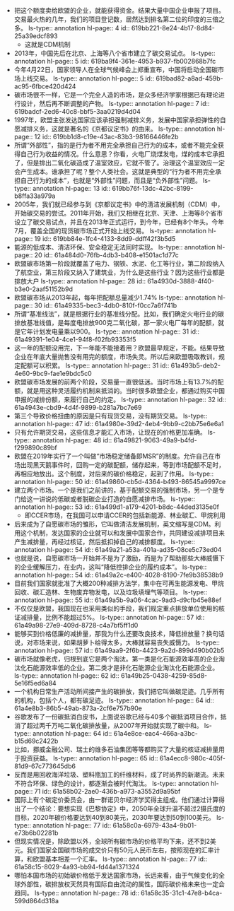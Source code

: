 - 把这个额度卖给欧盟的企业，就能获得资金。结果大量中国企业申报了项目。交易最火热的几年，我们的项目登记数，居然达到排名第二位的印度的三倍之多。
  ls-type:: annotation
  hl-page:: 4
  id:: 619bb221-8e24-4b17-8d84-25a39edcf893
	- 这就是CDM机制
- 2013年，中国先后在北京、上海等八个省市建立了碳交易试点。
  ls-type:: annotation
  hl-page:: 5
  id:: 619ba9f4-361e-4953-b937-fb002868b7fc
- 今年4月22日，国家领导人在全球气候峰会上郑重宣布，中国将启动全国碳市场上线交易。
  ls-type:: annotation
  hl-page:: 5
  id:: 619bad82-a8ad-459b-ac95-6fbce420d424
- 碳市场很不一样，它是一个完全人造的市场，是众多经济学家根据已有理论进行设计，然后再不断调整的产物。
  ls-type:: annotation
  hl-page:: 7
  id:: 619badcf-2ed6-40c8-bbf5-3aa0219d4d04
- 1997年，欧盟主张发达国家应该承担强制减排义务，发展中国家承担弹性的自愿减排义务，这就是著名的《京都议定书》的由来。
  ls-type:: annotation
  hl-page:: 12
  id:: 619bb1d8-c19e-43ac-83b3-98166446fe2b
- 所谓“外部性”，指的是行为者不用完全承担自己行为的成本，或者不能完全获得自己行为收益的情况。什么意思？你看，火电厂烧煤发电，煤的成本它承担了，但是排出二氧化碳造成了温室效应，它就不管了。治理这个温室效应一定会产生成本。谁承担了呢？整个人类社会。这就是典型的“行为者不用完全承担自己行为的成本”，也就是“外部性”问题，而且是“负外部性”问题。
  ls-type:: annotation
  hl-page:: 13
  id:: 619bb76f-13dc-42bc-8199-b8ffa33a979a
- 2005年，我们就已经参与到《京都议定书》中的清洁发展机制（CDM）中，开始碳交易的尝试。2011年开始，我们又相继在北京、天津、上海等8个省市设立了碳交易试点，并且在2013年正式运行，到今年，已经有8个年头。今年7月，覆盖全国的现货碳市场正式开始上线交易。
  ls-type:: annotation
  hl-page:: 19
  id:: 619bb84e-1fc4-4133-8dd9-ddff42f3b5d5
- 能源的低成本、清洁环保、安全稳定无法同时实现。
  ls-type:: annotation
  hl-page:: 20
  id:: 61a484d0-76fb-4db3-b408-e1501ac1d77c
- 欧盟碳市场第一阶段就覆盖了电力、钢铁、水泥、化工等行业，第二阶段纳入了航空业，第三阶段又纳入了建筑业，为什么是这些行业？因为这些行业都是排放大户
  ls-type:: annotation
  hl-page:: 28
  id:: 61a4930d-3888-4f40-b3e0-2aaf51152b9d
- 欧盟碳市场从2013年起，每年把配额总量减少1.74%
  ls-type:: annotation
  hl-page:: 30
  id:: 61a49335-bec3-4db0-810f-f0cc7a6f741b
- 所谓“基准线法”，就是根据行业的基准线分配。比如，我们确定火电行业的碳排放基准线值，是每度电排放900克二氧化碳，那一家火电厂每年的配额，就是它年计划发电量乘以900。
  ls-type:: annotation
  hl-page:: 31
  id:: 61a49391-1e04-4ce1-94f8-f02fb93353f5
- 这一年的配额没用完，下一年能不能接着用？欧盟最早规定，不能。结果导致企业在年底大量抛售没有用完的额度，市场失灵。所以后来欧盟吸取教训，规定配额可以积累。
  ls-type:: annotation
  hl-page:: 31
  id:: 61a493b5-deb2-4e60-9bc9-fae1e9bdc5c0
- 欧盟碳市场发展的前两个阶段，交易量一直很低迷。当时市场上有13.7%的配额，就是用这种灵活履约机制来抵消的。当时很多欧盟企业，都通过购买中国申报的减排份额，来履行自己的约定。
  ls-type:: annotation
  hl-page:: 32
  id:: 61a4943e-cbd9-4d4f-9899-b281a7bc7e69
- 第三个导致价格扭曲的原因是只有现货交易，没有期货交易。
  ls-type:: annotation
  hl-page:: 47
  id:: 61a4980e-39d2-4eb4-9bb9-c2bb75e6e6a1
- 只有允许期货交易，这些信息才能汇入市场，让现在的价格更加准确。
  ls-type:: annotation
  hl-page:: 48
  id:: 61a49821-9063-49a9-b4fd-f299890c89bf
- 欧盟在2019年实行了一个叫做“市场稳定储备即MSR”的制度。允许自己在市场出现黑天鹅事件时，回购一定的碳配额，储存起来，等到市场配额不足时，再相应地放出。这个制度，对后来的碳价格稳定，起到了作用。
  ls-type:: annotation
  hl-page:: 50
  id:: 61a49860-cb5d-4364-b493-86545a9997ce
- 建立两个市场。一个是我们之前讲的，基于配额交易的强制市场，另一个是专门给这一讲说的低碳或者脱碳企业打造的自愿减排市场。
  ls-type:: annotation
  hl-page:: 53
  id:: 61a499d1-a179-4201-b8dc-44ded3135e0f
	- 即CCER市场，在我国可以申请CCER的包括新能源、林业碳汇、甲烷利用
- 后来成为了自愿碳市场的雏形，它叫做清洁发展机制，英文缩写是CDM。利用这个机制，发达国家的企业就可以和发展中国家合作，共同建设减排项目来产生减排量，再经过核证，然后抵扣掉自己的减排额度。
  ls-type:: annotation
  hl-page:: 54
  id:: 61a49a21-a53a-401a-ad35-08ce5c73ed04
- 也就是说，自愿碳市场一开始并不是为了激励，而是为了帮助那些大棒威慑下的企业缓解压力，在业内，这叫“降低控排企业的履约成本”。
  ls-type:: annotation
  hl-page:: 54
  id:: 61a49a2c-e400-4028-8190-7fe9b38538b9
- 目前我们国家就批准了大概200种减排方法学，集中在可再生能源发电、甲烷回收、碳汇造林、生物废弃物发电，以及垃圾填埋气等项目。
  ls-type:: annotation
  hl-page:: 55
  id:: 61a49a5b-9a06-4cac-9ad3-d9cfb45e88ef
- 不仅仅是欧盟，我国现在也采用类似的手段，我们规定重点排放单位使用的核证减排量，比例不能超过5%。
  ls-type:: annotation
  hl-page:: 57
  id:: 61a49a98-27e9-409d-8728-c4a7bf5ff1d0
- 能够买到价格低廉的减排量，那我为什么还要改良技术，降低排放量？换句话说，对市场来说，如果胡萝卜给得太多，大棒就容易丧失威慑力。
  ls-type:: annotation
  hl-page:: 57
  id:: 61a49aa9-2f6b-4423-9a2d-899d490b02b5
- 碳市场就像老虎，归根到底它是两个淘汰。第一类是化石能源效率高的企业淘汰化石能源效率低的企业。第二类才是非化石能源企业淘汰化石能源企业。
  ls-type:: annotation
  hl-page:: 62
  id:: 61a49b25-0438-4259-85d8-5e16f5ed6a84
- 一个机构日常生产活动所间接产生的碳排放，我们把它叫做碳足迹。几乎所有的机构，包括个人，都有碳足迹。
  ls-type:: annotation
  hl-page:: 64
  id:: 61a4e8b3-86b5-49ab-873a-2cf6e757b90e
- 谷歌发布了一份碳抵消白皮书，上面说谷歌已经与40多个碳抵消项目合作，抵消了超过两千万吨二氧化碳排放量，从2007年开始就实现了碳中和。
  ls-type:: annotation
  hl-page:: 64
  id:: 61a4e8ce-eac4-466a-a3bc-b15d69c2422b
- 比如，挪威金融公司、瑞士的维多石油集团等等都购买了大量的核证减排量用于投资获益。
  ls-type:: annotation
  hl-page:: 65
  id:: 61a4ecc8-980c-405f-81d9-67c773645db6
- 反而是用回收海洋垃圾、塑料瓶加工的纤维材料，成了时尚界的新潮流。未来不符合环保、绿色的设计，都逐渐会被时代淘汰。
  ls-type:: annotation
  hl-page:: 71
  id:: 61a58b02-2ae0-436b-a973-a3552d9a95bf
- 国际上有个碳定价委员会，由一群诺贝尔经济学奖得主组成。他们通过计算得出了一个结论：要想实现《巴黎协定》中，2050年全球升温不超过2摄氏度的目标，2020年碳价格要达到40到80美元，2030年要达到50到100美元。
  ls-type:: annotation
  hl-page:: 77
  id:: 61a58c0a-6979-43a4-9b01-e73b6b02281b
- 但现实情况是，除欧盟以外，全球所有碳市场的价格平均下来，还不到2美元。我们国家全国碳市场的成交价只有50元人民币左右，按照现在的汇率计算，和欧盟基本相差一个汇率。
  ls-type:: annotation
  hl-page:: 77
  id:: 61a58c15-8029-4a93-bb94-fd44a1371324
- 哪怕本国市场的初始碳价格低于发达国家市场，长远来看，由于气候变化的全球外部性，碳排放权天然具有国际自由流动的属性，国际碳价格未来也一定会趋同。
  ls-type:: annotation
  hl-page:: 78
  id:: 61a58c35-31c1-47e8-b4ca-599d864d318a
